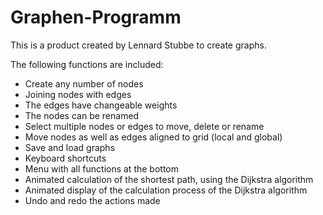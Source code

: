 # Graphen-Programm
This is a product created by Lennard Stubbe to create graphs.


The following functions are included:

- Create any number of nodes
- Joining nodes with edges
- The edges have changeable weights
- The nodes can be renamed
- Select multiple nodes or edges to move, delete or rename
- Move nodes as well as edges aligned to grid (local and global)
- Save and load graphs
- Keyboard shortcuts
- Menu with all functions at the bottom
- Animated calculation of the shortest path, using the Dijkstra algorithm
- Animated display of the calculation process of the Dijkstra algorithm
- Undo and redo the actions made

